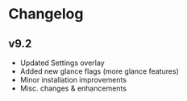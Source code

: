 # Changelog

## v9.2

- Updated Settings overlay
- Added new glance flags (more glance features)
- Minor installation improvements
- Misc. changes & enhancements